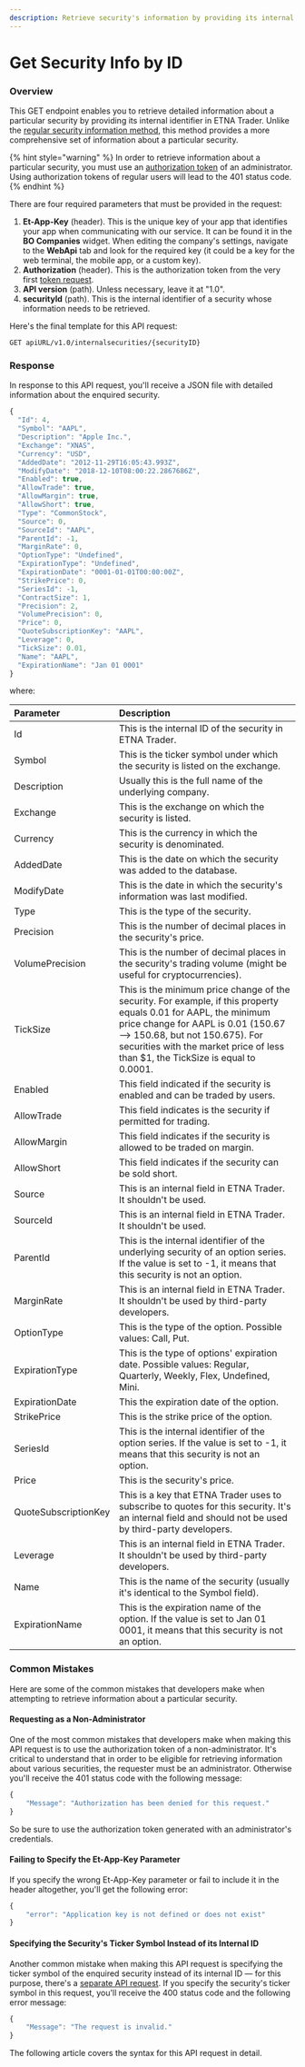 ```yaml
---
description: Retrieve security's information by providing its internal identifier
---
```


# Get Security Info by ID

### Overview

This GET endpoint enables you to retrieve detailed information about a particular security by providing its internal identifier in ETNA Trader. Unlike the [regular security information method](../../securities/get-securitys-info-by-internal-id/), this method provides a more comprehensive set of information about a particular security. 

{% hint style="warning" %}
In order to retrieve information about a particular security, you must use an [authorization token](../../authentication/) of an administrator. Using authorization tokens of regular users will lead to the 401 status code.
{% endhint %}

There are four required parameters that must be provided in the request:

1. **Et-App-Key** \(header\). This is the unique key of your app that identifies your app when communicating with our service. It can be found it in the **BO Companies** widget. When editing the company's settings, navigate to the **WebApi** tab and look for the required key \(it could be a key for the web terminal, the mobile app, or a custom key\).
2. **Authorization** \(header\). This is the authorization token from the very first [token request](../../authentication/).
3. **API version** \(path\). Unless necessary, leave it at "1.0".
4. **securityId** \(path\). This is the internal identifier of a security whose information needs to be retrieved.

Here's the final template for this API request:

```text
GET apiURL/v1.0/internalsecurities/{securityID}
```

### Response

In response to this API request, you'll receive a JSON file with detailed information about the enquired security.

```javascript
{
  "Id": 4,
  "Symbol": "AAPL",
  "Description": "Apple Inc.",
  "Exchange": "XNAS",
  "Currency": "USD",
  "AddedDate": "2012-11-29T16:05:43.993Z",
  "ModifyDate": "2018-12-10T08:00:22.2867686Z",
  "Enabled": true,
  "AllowTrade": true,
  "AllowMargin": true,
  "AllowShort": true,
  "Type": "CommonStock",
  "Source": 0,
  "SourceId": "AAPL",
  "ParentId": -1,
  "MarginRate": 0,
  "OptionType": "Undefined",
  "ExpirationType": "Undefined",
  "ExpirationDate": "0001-01-01T00:00:00Z",
  "StrikePrice": 0,
  "SeriesId": -1,
  "ContractSize": 1,
  "Precision": 2,
  "VolumePrecision": 0,
  "Price": 0,
  "QuoteSubscriptionKey": "AAPL",
  "Leverage": 0,
  "TickSize": 0.01,
  "Name": "AAPL",
  "ExpirationName": "Jan 01 0001"
}
```

where:

| Parameter | Description |
| :--- | :--- |
| Id | This is the internal ID of the security in ETNA Trader. |
| Symbol | This is the ticker symbol under which the security is listed on the exchange. |
| Description | Usually this is the full name of the underlying company. |
| Exchange | This is the exchange on which the security is listed. |
| Currency | This is the currency in which the security is denominated. |
| AddedDate | This is the date on which the security was added to the database. |
| ModifyDate | This is the date in which the security's information was last modified. |
| Type | This is the type of the security. |
| Precision | This is the number of decimal places in the security's price. |
| VolumePrecision | This is the number of decimal places in the security's trading volume \(might be useful for cryptocurrencies\). |
| TickSize | This is the minimum price change of the security. For example, if this property equals 0.01 for AAPL, the minimum price change for AAPL is 0.01 \(150.67 —&gt; 150.68, but not 150.675\). For securities with the market price of less than $1, the TickSize is equal to 0.0001. |
| Enabled | This field indicated if the security is enabled and can be traded by users. |
| AllowTrade | This field indicates is the security if permitted for trading. |
| AllowMargin | This field indicates if the security is allowed to be traded on margin. |
| AllowShort | This field indicates if the security can be sold short. |
| Source | This is an internal field in ETNA Trader. It shouldn't be used. |
| SourceId | This is an internal field in ETNA Trader. It shouldn't be used. |
| ParentId | This is the internal identifier of the underlying security of an option series. If the value is set to -1, it means that this security is not an option. |
| MarginRate | This is an internal field in ETNA Trader. It shouldn't be used by third-party developers. |
| OptionType | This is the type of the option. Possible values: Call, Put. |
| ExpirationType | This is the type of options' expiration date. Possible values: Regular, Quarterly, Weekly, Flex, Undefined, Mini. |
| ExpirationDate | This the expiration date of the option. |
| StrikePrice | This is the strike price of the option. |
| SeriesId | This is the internal identifier of the option series. If the value is set to -1, it means that this security is not an option. |
| Price | This is the security's price. |
| QuoteSubscriptionKey | This is a key that ETNA Trader uses to subscribe to quotes for this security. It's an internal field and should not be used by third-party developers. |
| Leverage | This is an internal field in ETNA Trader. It shouldn't be used by third-party developers. |
| Name | This is the name of the security \(usually it's identical to the Symbol field\). |
| ExpirationName | This is the expiration name of the option. If the value is set to Jan 01 0001, it means that this security is not an option. |

### Common Mistakes

Here are some of the common mistakes that developers make when attempting to retrieve information about a particular security.

#### Requesting as a Non-Administrator

One of the most common mistakes that developers make when making this API request is to use the authorization token of a non-administrator. It's critical to understand that in order to be eligible for retrieving information about various securities, the requester must be an administrator. Otherwise you'll receive the 401 status code with the following message:

```javascript
{
    "Message": "Authorization has been denied for this request."
}
```

So be sure to use the authorization token generated with an administrator's credentials.

#### Failing to Specify the Et-App-Key Parameter

If you specify the wrong Et-App-Key parameter or fail to include it in the header altogether, you'll get the following error:

```javascript
{
    "error": "Application key is not defined or does not exist"
}
```

#### Specifying  the Security's Ticker Symbol Instead of its Internal ID

Another common mistake when making this API request is specifying the ticker symbol of the enquired security instead of its internal ID — for this purpose, there's a [separate API request](../get-security-info-by-ticker/). If you specify the security's ticker symbol in this request, you'll receive the 400 status code and the following error message:

```javascript
{
    "Message": "The request is invalid."
}
```

The following article covers the syntax for this API request in detail.




